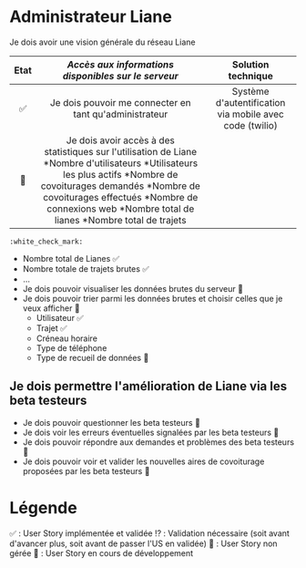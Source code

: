 # Administrateur Liane
Je dois avoir une vision générale du réseau Liane 

| Etat | *Accès aux informations disponibles sur le serveur* | Solution technique |
| :--------------------: |:---------------:| :----------------:|
| :white_check_mark: | Je dois pouvoir me connecter en tant qu'administrateur | Système d'autentification via mobile avec code (twilio) |
| :seedling: | Je dois avoir accès à des statistiques sur l'utilisation de Liane *Nombre d'utilisateurs *Utilisateurs les plus actifs *Nombre de covoiturages demandés *Nombre de covoiturages effectués *Nombre de connexions web *Nombre total de lianes *Nombre total de trajets| |
    :white_check_mark:


  - Nombre total de Lianes :white_check_mark:
  - Nombre totale de trajets brutes :white_check_mark:
  - ...
- Je dois pouvoir visualiser les données brutes du serveur :seedling:
- Je dois pouvoir trier parmi les données brutes et choisir celles que je veux afficher :seedling:
  - Utilisateur :white_check_mark:
  - Trajet :white_check_mark:
  - Créneau horaire 
  - Type de téléphone 
  - Type de recueil de données :seedling:

## Je dois permettre l'amélioration de Liane via les beta testeurs 
- Je dois pouvoir questionner les beta testeurs :no_entry_sign:
- Je dois voir les erreurs éventuelles signalées par les beta testeurs :no_entry_sign:
- Je dois pouvoir répondre aux demandes et problèmes des beta testeurs :no_entry_sign:
- Je dois pouvoir voir et valider les nouvelles aires de covoiturage proposées par les beta testeurs :no_entry_sign:


# Légende 
:white_check_mark: : User Story implémentée et validée 
:interrobang: : Validation nécessaire (soit avant d'avancer plus, soit avant de passer l'US en validée) 
:no_entry_sign: : User Story non gérée
:seedling: : User Story en cours de développement
